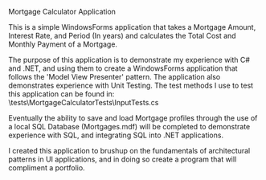Mortgage Calculator Application

This is a simple WindowsForms application that takes a Mortgage Amount, Interest Rate, and Period (In years) and calculates the Total Cost and Monthly Payment of a Mortgage. 

The purpose of this application is to demonstrate my experience with C# and .NET, and using them to create a WindowsForms application that follows the 'Model View Presenter' pattern.
The application also demonstrates experience with Unit Testing. The test methods I use to test this application can be found in: \tests\MortgageCalculatorTests\InputTests.cs

Eventually the ability to save and load Mortgage profiles through the use of a local SQL Database (Mortgages.mdf) will be completed to demonstrate experience with SQL, and integrating SQL into .NET applications.

I created this application to brushup on the fundamentals of architectural patterns in UI applications, and in doing so create a program that will compliment a portfolio. 